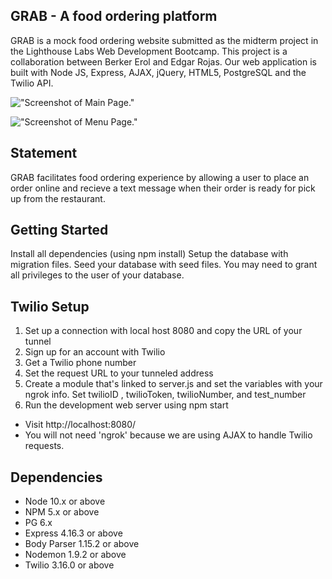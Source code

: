 ## GRAB - A food ordering platform
GRAB is a mock food ordering website submitted as the midterm project in the Lighthouse Labs Web Development Bootcamp.
This project is a collaboration between Berker Erol and Edgar Rojas. Our web application is built with Node JS, Express, AJAX, jQuery, HTML5, PostgreSQL and the Twilio API.

!["Screenshot of Main Page."](https://github.com/berkererol/tweeter/blob/master/docs/main_page.gif)

!["Screenshot of Menu Page."](https://github.com/berkererol/tweeter/blob/master/docs/menu_page.gif)


## Statement
GRAB facilitates food ordering experience by allowing a user to place an order online and recieve a text message when their order is ready for pick up from the restaurant. 

## Getting Started

Install all dependencies (using npm install)
Setup the database with migration files.
Seed your database with seed files.
You may need to grant all privileges to the user of your database.


## Twilio Setup
1. Set up a connection with local host 8080 and copy the URL of your tunnel
2. Sign up for an account with Twilio
3. Get a Twilio phone number
4. Set the request URL to your tunneled address
5. Create a module that's linked to server.js and set the variables with your ngrok info. Set twilioID , twilioToken,    twilioNumber, and test_number
6. Run the development web server using npm start

- Visit http://localhost:8080/
- You will not need 'ngrok' because we are using AJAX to handle Twilio requests.

## Dependencies

- Node 10.x or above
- NPM 5.x or above
- PG 6.x
- Express 4.16.3 or above
- Body Parser 1.15.2 or above
- Nodemon 1.9.2 or above
- Twilio 3.16.0 or above
